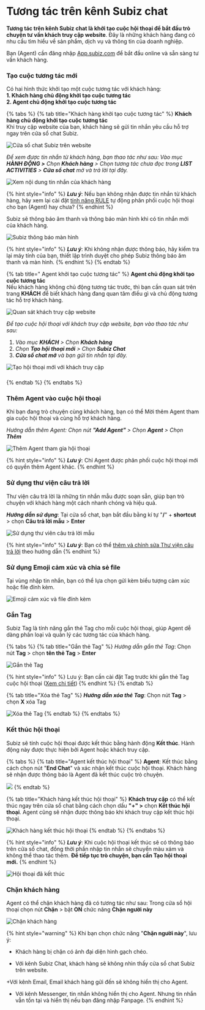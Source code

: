 # Tương tác trên kênh Subiz chat

**Tương tác trên kênh Subiz chat là khởi tạo cuộc hội thoại để bắt đầu trò chuyện tư vấn khách truy cập website**. Đây là những khách hàng đang có nhu cầu tìm hiểu về sản phẩm, dịch vụ và thông tin của doanh nghiệp.

Bạn \(Agent\) cần đăng nhập [App.subiz.com](https://app.subiz.com) để bắt đầu online và sẵn sàng  tư vấn khách hàng.

### Tạo cuộc tương tác mới 

Có hai hình thức khởi tạo một cuộc tương tác với khách hàng:  
**1. Khách hàng chủ động khởi tạo cuộc tương tác  
2. Agent chủ động khởi tạo cuộc tương tác**

{% tabs %}
{% tab title="Khách hàng khởi tạo cuộc tương tác" %}
**Khách hàng chủ động khởi tạo cuộc tương tác**  
Khi truy cập website của bạn, khách hàng sẽ gửi tin nhắn yêu cầu hỗ trợ ngay trên cửa sổ chat Subiz.

![C&#x1EED;a s&#x1ED5; chat Subiz tr&#xEA;n website](../../.gitbook/assets/cua-so-chat-tren-website-3.jpg)

_Để xem được tin nhắn từ khách hàng, bạn thao tác như sau: Vào mục **HÀNH ĐỘNG &gt;** Chọn **Khách hàng**  &gt; Chọn tương tác chưa đọc trong **LIST ACTIVITIES**  &gt; **Cửa sổ chat** mở và trả lời tại đây._

![Xem n&#x1ED9;i dung tin nh&#x1EAF;n c&#x1EE7;a kh&#xE1;ch h&#xE0;ng](../../.gitbook/assets/chat-3.jpg)

{% hint style="info" %}
 _**Lưu ý**_: Nếu bạn không nhận được tin nhắn từ khách hàng, hãy xem lại cài đặt [tính năng RULE](https://docv4.subiz.com/tao-rule-moi/) tự động phân phối cuộc hội thoại cho bạn \(Agent\) hay chưa?
{% endhint %}

 Subiz sẽ thông báo âm thanh và thông báo màn hình khi có tin nhắn mới của khách hàng.

![Subiz th&#xF4;ng b&#xE1;o m&#xE0;n h&#xEC;nh](../../.gitbook/assets/3.-noti-destop.png)

{% hint style="info" %}
_**Lưu ý**_: Khi không nhận được thông báo, hãy kiểm tra lại máy tính của bạn, thiết lập trình duyệt cho phép Subiz thông báo âm thanh và màn hình.
{% endhint %}
{% endtab %}

{% tab title=" Agent khởi tạo cuộc tương tác" %}
**Agent chủ động khởi tạo cuộc tương tác**  
Nếu khách hàng không chủ động tương tác trước, thì bạn cần quan sát trên trang **KHÁCH** để biết khách hàng đang quan tâm điều gì và chủ động tương tác hỗ trợ khách hàng.

![Quan s&#xE1;t kh&#xE1;ch truy c&#x1EAD;p website](../../.gitbook/assets/khach-truy-cap.jpg)

 _Để tạo cuộc hội thoại với khách truy cập website, bạn vào thao tác như sau:_

1. _Vào mục **KHÁCH**  &gt; Chọn **Khách hàng**_ 
2. _Chọn **Tạo hội thoại mới**  &gt; Chọn **Subiz Chat**_
3.  _**Cửa sổ chat mở** và bạn gửi tin nhắn tại đây._

![T&#x1EA1;o h&#x1ED9;i tho&#x1EA1;i m&#x1EDB;i v&#x1EDB;i kh&#xE1;ch truy c&#x1EAD;p](../../.gitbook/assets/chat-2.jpg)

### 
{% endtab %}
{% endtabs %}

### Thêm Agent vào cuộc hội thoại 

 Khi bạn đang trò chuyện cùng khách hàng, bạn có thể Mời thêm Agent tham gia cuộc hội thoại và cùng hỗ trợ khách hàng.

_Hướng dẫn thêm Agent: Chọn nút  **"Add Agent"**  &gt; Chọn **Agent**  &gt; Chọn **Thêm**_

![Th&#xEA;m Agent tham gia h&#x1ED9;i tho&#x1EA1;i](../../.gitbook/assets/3.-them-agent.jpg)

{% hint style="info" %}
_**Lưu ý**_: Chỉ Agent được phân phối cuộc hội thoại mới có quyền thêm Agent khác.
{% endhint %}

### Sử dụng thư viện câu trả lời 

Thư viện câu trả lời là những tin nhắn mẫu được soạn sẵn, giúp bạn trò chuyện với khách hàng một cách nhanh chóng và hiệu quả.

_**Hướng dẫn sử dụng**_: Tại cửa sổ chat, bạn bắt đầu bằng kí tự "**/**" + **shortcut** &gt; chọn **Câu trả lời mẫu** &gt; **Enter**

![S&#x1EED; d&#x1EE5;ng th&#x1B0; vi&#xEA;n c&#xE2;u tr&#x1EA3; l&#x1EDD;i m&#x1EAB;u](https://docv4.subiz.com/wp-content/uploads/2018/02/example.png)

{% hint style="info" %}
_**Lưu ý**_: Bạn có thể [thêm và chỉnh sửa Thư viện câu trả lời](https://docv4.subiz.com/thu-vien-cau-tra-loi/) theo hướng dẫn
{% endhint %}

### Sử dụng Emoji cảm xúc và chia sẻ file

Tại vùng nhập tin nhắn, bạn có thể lựa chọn gửi kèm biểu tượng cảm xúc hoặc file đính kèm.

![Emoji c&#x1EA3;m x&#xFA;c v&#xE0; file &#x111;&#xED;nh k&#xE8;m](http://docv4.subiz.com/wp-content/uploads/2018/01/Icon.png)

### Gắn Tag

Subiz Tag là tính năng gắn thẻ Tag cho mỗi cuộc hội thoại, giúp Agent dễ dàng phân loại và quản lý các tương tác của khách hàng.

{% tabs %}
{% tab title="Gắn thẻ Tag" %}
_Hướng dẫn gắn thẻ Tag_: Chọn nút **Tag** &gt; chọn **tên thẻ Tag** &gt; **Enter**

![G&#x1EAF;n th&#x1EBB; Tag](http://docv4.subiz.com/wp-content/uploads/2018/01/Tag.png)

{% hint style="info" %}
Lưu ý: Bạn cần cài đặt Tag trước khi gắn thẻ Tag cuộc hội thoại \([Xem chi tiết](https://docv4.subiz.com/cai-dat-tag/)\)
{% endhint %}
{% endtab %}

{% tab title="Xóa thẻ Tag" %}
_**Hướng dẫn xóa thẻ Tag**_: Chọn nút **Tag** &gt; chọn **X** xóa Tag

![X&#xF3;a th&#x1EBB; Tag](https://docv4.subiz.com/wp-content/uploads/2018/02/Bieu-tuong-X.png)
{% endtab %}
{% endtabs %}

### Kết thúc hội thoại

Subiz sẽ tính cuộc hội thoại được kết thúc bằng hành động **Kết thúc**. Hành động này được thực hiện bởi Agent hoặc khách truy cập.

{% tabs %}
{% tab title="Agent kết thúc hội thoại" %}
**Agent**: Kết thúc bằng cách chọn nút "**End Chat**" và xác nhận kết thúc cuộc hội thoại. Khách hàng sẽ nhận được thông báo là Agent đã kết thúc cuộc trò chuyện.

![](https://docv4.subiz.com/wp-content/uploads/2018/02/end-cuoc-chat.png)
{% endtab %}

{% tab title="Khách hàng kết thúc hội thoại" %}
**Khách truy cập** có thể kết thúc ngay trên cửa sổ chat bằng cách chọn dấu **"+" &gt;** chọn **Kết thúc hội thoại**. Agent cũng sẽ nhận được thông báo khi khách truy cập kết thúc hội thoại.

![Kh&#xE1;ch h&#xE0;ng k&#x1EBF;t th&#xFA;c h&#x1ED9;i tho&#x1EA1;i](https://docv4.subiz.com/wp-content/uploads/2018/05/Kết-thúc-chat-user.jpg)
{% endtab %}
{% endtabs %}

{% hint style="info" %}
_**Lưu ý**_: Khi cuộc hội thoại kết thúc sẽ có thông báo trên cửa sổ chat, đồng thời phần nhập tin nhắn sẽ chuyển màu xám và không thể thao tác thêm. **Để tiếp tục trò chuyện, bạn cần Tạo hội thoại mới.**
{% endhint %}

![H&#x1ED9;i tho&#x1EA1;i &#x111;&#xE3; k&#x1EBF;t th&#xFA;c](https://docv4.subiz.com/wp-content/uploads/2018/02/ket-qua-end-cuoc-chat.png)

### Chặn khách hàng

 Agent có thể chặn khách hàng đã có tương tác như sau: Trong cửa sổ hội thoại  chọn nút **Chặn** &gt; bật **ON** chức năng **Chặn người này**

![Ch&#x1EB7;n kh&#xE1;ch h&#xE0;ng](https://docv4.subiz.com/wp-content/uploads/2018/05/chặn-user-2.jpg)

{% hint style="warning" %}
Khi bạn chọn chức năng "**Chặn người này**", lưu ý:

+ Khách hàng bị chặn có ảnh đại diện hình gạch chéo.

+ Với kênh Subiz Chat, khách hàng sẽ  không nhìn thấy cửa sổ chat Subiz trên website.

+Với kênh Email, Email khách hàng gửi đến sẽ không hiển thị  cho Agent.

+ Với kênh Messenger, tin nhắn không hiển thị cho Agent. Nhưng tin nhắn vẫn tồn tại và hiển thị nếu bạn đăng nhập Fanpage.
{% endhint %}

## 

